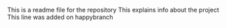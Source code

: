 This is a readme file for the repository
This explains info about the project
This line was added on happybranch
